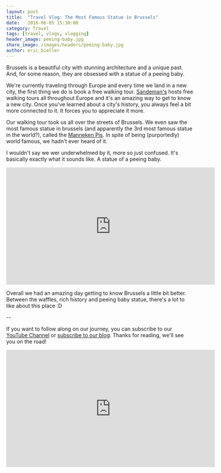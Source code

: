 ```yaml
---
layout: post
title:  "Travel Vlog: The Most Famous Statue in Brussels"
date:   2016-06-05 15:30:00
category: Travel
tags: [travel, vlogs, vlogging]
header_image: peeing-baby.jpg
share_image: /images/headers/peeing-baby.jpg
author: eric_bieller
---
```


Brussels is a beautiful city with stunning architecture and a unique past. And, for some reason, they are obsessed with a statue of a peeing baby.

We're currently traveling through Europe and every time we land in a new city, the first thing we do is book a free walking tour. [Sandeman's](http://www.neweuropetours.eu/) hosts free walking tours all throughout Europe and it's an amazing way to get to know a new city. Once you've learned about a city's history, you always feel a bit more connected to it. It forces you to appreciate it more.

Our walking tour took us all over the streets of Brussels. We even saw the most famous statue in brussels (and apparently the 3rd most famous statue in the world?), called the [Manneken Pis](https://en.wikipedia.org/wiki/Manneken_Pis). In spite of being (purportedly) world famous, we hadn't ever heard of it.

I wouldn't say we wer underwhelmed by it, more so just confused. It's basically exactly what it sounds like. A statue of a peeing baby.

<iframe width="560" height="315" src="https://www.youtube.com/embed/gd-OsV-4dLY" frameborder="0" allowfullscreen></iframe>

Overall we had an amazing day getting to know Brussels a little bit better. Between the waffles, rich history and peeing baby statue, there's a lot to like about this place :D


--

If you want to follow along on our journey, you can subscribe to our [YouTube Channel](https://www.youtube.com/c/TheEndlessAdventure?sub_confirmation=1) or [subscribe to our blog](http://conversational.us6.list-manage.com/subscribe?u=f210e827b5997f97a4c359077&id=cbb27cac9e). Thanks for reading, we'll see you on the road!

<iframe width="560" height="315" src="https://www.youtube.com/embed/Qm7a1IA7oQ8" frameborder="0" allowfullscreen></iframe>